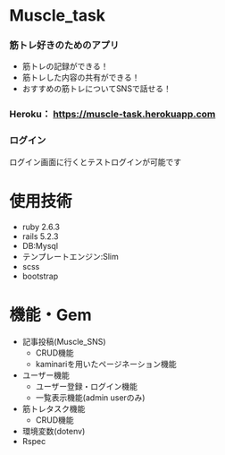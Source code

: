 # Muscle_task

### 筋トレ好きのためのアプリ
* 筋トレの記録ができる！
* 筋トレした内容の共有ができる！
* おすすめの筋トレについてSNSで話せる！

### Heroku： https://muscle-task.herokuapp.com

### ログイン

ログイン画面に行くとテストログインが可能です

# 使用技術

* ruby 2.6.3
* rails 5.2.3
* DB:Mysql
* テンプレートエンジン:Slim 
* scss
* bootstrap

# 機能・Gem

* 記事投稿(Muscle_SNS)
    * CRUD機能
    * kaminariを用いたページネーション機能
* ユーザー機能
    * ユーザー登録・ログイン機能
    * 一覧表示機能(admin userのみ)
* 筋トレタスク機能
    * CRUD機能
* 環境変数(dotenv)
* Rspec
 



